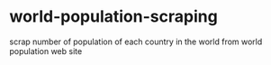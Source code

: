 # world-population-scraping
scrap number of population of each country in the world from world population web site
